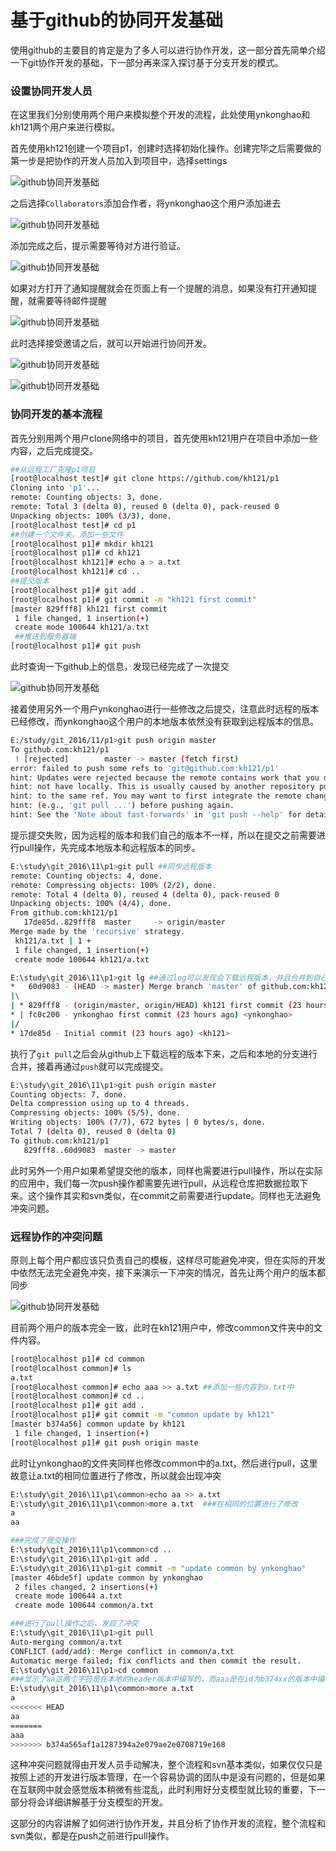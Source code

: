 # 基于github的协同开发基础

使用github的主要目的肯定是为了多人可以进行协作开发，这一部分首先简单介绍一下git协作开发的基础，下一部分再来深入探讨基于分支开发的模式。

### 设置协同开发人员

在这里我们分别使用两个用户来模拟整个开发的流程，此处使用ynkonghao和kh121两个用户来进行模拟。

首先使用kh121创建一个项目p1，创建时选择初始化操作。创建完毕之后需要做的第一步是把协作的开发人员加入到项目中，选择settings

![github协同开发基础](https://ynkonghao.github.io/img/git/10/18.png)

之后选择`Collaborators`添加合作者，将ynkonghao这个用户添加进去

![github协同开发基础](https://ynkonghao.github.io/img/git/10/19.png)

添加完成之后，提示需要等待对方进行验证。

![github协同开发基础](https://ynkonghao.github.io/img/git/10/20.png)

如果对方打开了通知提醒就会在页面上有一个提醒的消息，如果没有打开通知提醒，就需要等待邮件提醒

![github协同开发基础](https://ynkonghao.github.io/img/git/10/21.png)

此时选择接受邀请之后，就可以开始进行协同开发。

![github协同开发基础](https://ynkonghao.github.io/img/git/10/22.png)

![github协同开发基础](https://ynkonghao.github.io/img/git/10/23.png)


### 协同开发的基本流程

首先分别用两个用户clone网络中的项目，首先使用kh121用户在项目中添加一些内容，之后完成提交。

```bash
##从远程工厂克隆p1项目
[root@localhost test]# git clone https://github.com/kh121/p1
Cloning into 'p1'...
remote: Counting objects: 3, done.
remote: Total 3 (delta 0), reused 0 (delta 0), pack-reused 0
Unpacking objects: 100% (3/3), done.
[root@localhost test]# cd p1
##创建一个文件夹，添加一些文件
[root@localhost p1]# mkdir kh121
[root@localhost p1]# cd kh121
[root@localhost kh121]# echo a > a.txt
[root@localhost kh121]# cd ..
##提交版本
[root@localhost p1]# git add .
[root@localhost p1]# git commit -m "kh121 first commit"
[master 829fff8] kh121 first commit
 1 file changed, 1 insertion(+)
 create mode 100644 kh121/a.txt
 ##推送到服务器端
[root@localhost p1]# git push
```

此时查询一下github上的信息，发现已经完成了一次提交

![github协同开发基础](https://ynkonghao.github.io/img/git/10/24.png)

接着使用另外一个用户ynkonghao进行一些修改之后提交，注意此时远程的版本已经修改，而ynkonghao这个用户的本地版本依然没有获取到远程版本的信息。

```bash
E:/study/git_2016/11/p1>git push origin master
To github.com:kh121/p1
 ! [rejected]        master -> master (fetch first)
error: failed to push some refs to 'git@github.com:kh121/p1'
hint: Updates were rejected because the remote contains work that you do
hint: not have locally. This is usually caused by another repository pushing
hint: to the same ref. You may want to first integrate the remote changes
hint: (e.g., 'git pull ...') before pushing again.
hint: See the 'Note about fast-forwards' in 'git push --help' for details.
```
提示提交失败，因为远程的版本和我们自己的版本不一样，所以在提交之前需要进行pull操作，先完成本地版本和远程版本的同步。

``` bash
E:\study\git_2016\11\p1>git pull ##同步远程版本
remote: Counting objects: 4, done.
remote: Compressing objects: 100% (2/2), done.
remote: Total 4 (delta 0), reused 4 (delta 0), pack-reused 0
Unpacking objects: 100% (4/4), done.
From github.com:kh121/p1
   17de85d..829fff8  master     -> origin/master
Merge made by the 'recursive' strategy.
 kh121/a.txt | 1 +
 1 file changed, 1 insertion(+)
 create mode 100644 kh121/a.txt

E:\study\git_2016\11\p1>git lg ##通过log可以发现会下载远程版本，并且合并到自己的版本中，而且远程的版本是有kh121提交的
*   60d9083 - (HEAD -> master) Merge branch 'master' of github.com:kh121/p1 (4 seconds ago) <ynkonghao>
|\
| * 829fff8 - (origin/master, origin/HEAD) kh121 first commit (23 hours ago) <Your Name>
* | fc0c200 - ynkonghao first commit (23 hours ago) <ynkonghao>
|/
* 17de85d - Initial commit (23 hours ago) <kh121>
```

执行了`git pull`之后会从github上下载远程的版本下来，之后和本地的分支进行合并，接着再通过`push`就可以完成提交。

``` bash
E:\study\git_2016\11\p1>git push origin master
Counting objects: 7, done.
Delta compression using up to 4 threads.
Compressing objects: 100% (5/5), done.
Writing objects: 100% (7/7), 672 bytes | 0 bytes/s, done.
Total 7 (delta 0), reused 0 (delta 0)
To github.com:kh121/p1
   829fff8..60d9083  master -> master
```

此时另外一个用户如果希望提交他的版本，同样也需要进行pull操作，所以在实际的应用中，我们每一次push操作都需要先进行pull，从远程仓库把数据拉取下来。这个操作其实和svn类似，在commit之前需要进行update。同样也无法避免冲突问题。

### 远程协作的冲突问题

原则上每个用户都应该只负责自己的模板，这样尽可能避免冲突，但在实际的开发中依然无法完全避免冲突，接下来演示一下冲突的情况，首先让两个用户的版本都同步

![github协同开发基础](https://ynkonghao.github.io/img/git/10/25.png)

目前两个用户的版本完全一致，此时在kh121用户中，修改common文件夹中的文件内容。

```bash
[root@localhost p1]# cd common
[root@localhost common]# ls
a.txt
[root@localhost common]# echo aaa >> a.txt ##添加一些内容到a.txt中
[root@localhost common]# cd ..
[root@localhost p1]# git add .
[root@localhost p1]# git commit -m "common update by kh121"
[master b374a56] common update by kh121
 1 file changed, 1 insertion(+)
[root@localhost p1]# git push origin maste
```

此时让ynkonghao的文件夹同样也修改common中的a.txt，然后进行pull，这里故意让a.txt的相同位置进行了修改，所以就会出现冲突

```bash
E:\study\git_2016\11\p1\common>echo aa >> a.txt
E:\study\git_2016\11\p1\common>more a.txt  ###在相同的位置进行了修改
a
aa

###完成了提交操作
E:\study\git_2016\11\p1\common>cd ..
E:\study\git_2016\11\p1>git add .
E:\study\git_2016\11\p1>git commit -m "update common by ynkonghao"
[master 46bde5f] update common by ynkonghao
 2 files changed, 2 insertions(+)
 create mode 100644 a.txt
 create mode 100644 common/a.txt

###进行了pull操作之后，发现了冲突
E:\study\git_2016\11\p1>git pull
Auto-merging common/a.txt
CONFLICT (add/add): Merge conflict in common/a.txt
Automatic merge failed; fix conflicts and then commit the result.
E:\study\git_2016\11\p1>cd common
###显示了aa这两个字符是在本地的header版本中编写的，而aaa是在id为b374xx的版本中编写的。
E:\study\git_2016\11\p1\common>more a.txt
a
<<<<<<< HEAD
aa
=======
aaa
>>>>>>> b374a565af1a1287394a2e079ae2e0708719e168
```

这种冲突问题就得由开发人员手动解决，整个流程和svn基本类似，如果仅仅只是按照上述的开发进行版本管理，在一个容易协调的团队中是没有问题的，但是如果在互联网中就会感觉版本稍微有些混乱，此时利用好分支模型就比较的重要，下一部分将会详细讲解基于分支模型的开发。

这部分的内容讲解了如何进行协作开发，并且分析了协作开发的流程，整个流程和svn类似，都是在push之前进行pull操作。